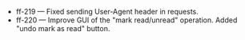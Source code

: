 
- ff-219 — Fixed sending User-Agent header in requests.
- ff-220 — Improve GUI of the "mark read/unread" operation. Added "undo mark as read" button.
